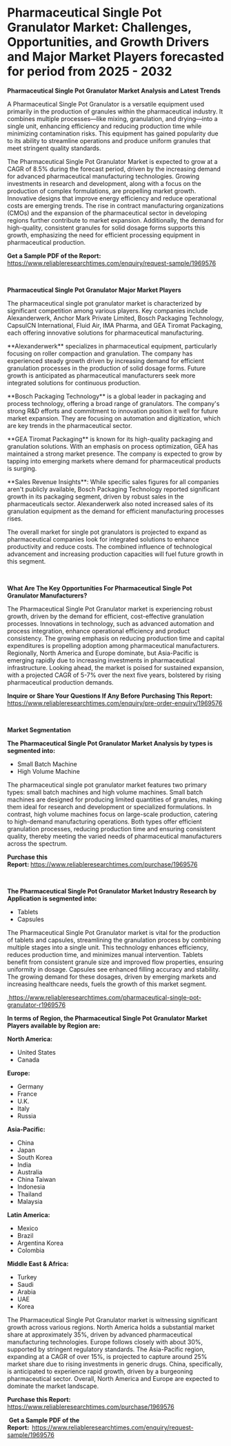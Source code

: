 <p><h1>Pharmaceutical Single Pot Granulator Market: Challenges, Opportunities, and Growth Drivers and Major Market Players forecasted for period from 2025 - 2032</h1></p><p><strong>Pharmaceutical Single Pot Granulator Market Analysis and Latest Trends</strong></p>
<p><p>A Pharmaceutical Single Pot Granulator is a versatile equipment used primarily in the production of granules within the pharmaceutical industry. It combines multiple processes—like mixing, granulation, and drying—into a single unit, enhancing efficiency and reducing production time while minimizing contamination risks. This equipment has gained popularity due to its ability to streamline operations and produce uniform granules that meet stringent quality standards.</p><p>The Pharmaceutical Single Pot Granulator Market is expected to grow at a CAGR of 8.5% during the forecast period, driven by the increasing demand for advanced pharmaceutical manufacturing technologies. Growing investments in research and development, along with a focus on the production of complex formulations, are propelling market growth. Innovative designs that improve energy efficiency and reduce operational costs are emerging trends. The rise in contract manufacturing organizations (CMOs) and the expansion of the pharmaceutical sector in developing regions further contribute to market expansion. Additionally, the demand for high-quality, consistent granules for solid dosage forms supports this growth, emphasizing the need for efficient processing equipment in pharmaceutical production.</p></p>
<p><strong>Get a Sample PDF of the Report:&nbsp;</strong> <a href="https://www.reliableresearchtimes.com/enquiry/request-sample/1969576?utm_campaign=3576&utm_medium=2&utm_source=Github&utm_content=ia&utm_term=12042025&utm_id=pharmaceutical-single-pot-granulator">https://www.reliableresearchtimes.com/enquiry/request-sample/1969576</a></p>
<p>&nbsp;</p>
<p><strong>Pharmaceutical Single Pot Granulator Major Market Players</strong></p>
<p><p>The pharmaceutical single pot granulator market is characterized by significant competition among various players. Key companies include Alexanderwerk, Anchor Mark Private Limited, Bosch Packaging Technology, CapsulCN International, Fluid Air, IMA Pharma, and GEA Tiromat Packaging, each offering innovative solutions for pharmaceutical manufacturing.</p><p>**Alexanderwerk** specializes in pharmaceutical equipment, particularly focusing on roller compaction and granulation. The company has experienced steady growth driven by increasing demand for efficient granulation processes in the production of solid dosage forms. Future growth is anticipated as pharmaceutical manufacturers seek more integrated solutions for continuous production.</p><p>**Bosch Packaging Technology** is a global leader in packaging and process technology, offering a broad range of granulators. The company's strong R&D efforts and commitment to innovation position it well for future market expansion. They are focusing on automation and digitization, which are key trends in the pharmaceutical sector.</p><p>**GEA Tiromat Packaging** is known for its high-quality packaging and granulation solutions. With an emphasis on process optimization, GEA has maintained a strong market presence. The company is expected to grow by tapping into emerging markets where demand for pharmaceutical products is surging.</p><p>**Sales Revenue Insights**: While specific sales figures for all companies aren't publicly available, Bosch Packaging Technology reported significant growth in its packaging segment, driven by robust sales in the pharmaceuticals sector. Alexanderwerk also noted increased sales of its granulation equipment as the demand for efficient manufacturing processes rises.</p><p>The overall market for single pot granulators is projected to expand as pharmaceutical companies look for integrated solutions to enhance productivity and reduce costs. The combined influence of technological advancement and increasing production capacities will fuel future growth in this segment.</p></p>
<p>&nbsp;</p>
<p><strong>What Are The Key Opportunities For Pharmaceutical Single Pot Granulator Manufacturers?</strong></p>
<p><p>The Pharmaceutical Single Pot Granulator market is experiencing robust growth, driven by the demand for efficient, cost-effective granulation processes. Innovations in technology, such as advanced automation and process integration, enhance operational efficiency and product consistency. The growing emphasis on reducing production time and capital expenditures is propelling adoption among pharmaceutical manufacturers. Regionally, North America and Europe dominate, but Asia-Pacific is emerging rapidly due to increasing investments in pharmaceutical infrastructure. Looking ahead, the market is poised for sustained expansion, with a projected CAGR of 5-7% over the next five years, bolstered by rising pharmaceutical production demands.</p></p>
<p><strong>Inquire or Share Your Questions If Any Before Purchasing This Report:</strong> <a href="https://www.reliableresearchtimes.com/enquiry/pre-order-enquiry/1969576?utm_campaign=3576&utm_medium=2&utm_source=Github&utm_content=ia&utm_term=12042025&utm_id=pharmaceutical-single-pot-granulator">https://www.reliableresearchtimes.com/enquiry/pre-order-enquiry/1969576</a></p>
<p>&nbsp;</p>
<p><strong>Market Segmentation</strong></p>
<p><strong>The Pharmaceutical Single Pot Granulator Market Analysis by types is segmented into:</strong></p>
<p><ul><li>Small Batch Machine</li><li>High Volume Machine</li></ul></p>
<p><p>The pharmaceutical single pot granulator market features two primary types: small batch machines and high volume machines. Small batch machines are designed for producing limited quantities of granules, making them ideal for research and development or specialized formulations. In contrast, high volume machines focus on large-scale production, catering to high-demand manufacturing operations. Both types offer efficient granulation processes, reducing production time and ensuring consistent quality, thereby meeting the varied needs of pharmaceutical manufacturers across the spectrum.</p></p>
<p><strong>Purchase this Report:&nbsp;</strong><a href="https://www.reliableresearchtimes.com/purchase/1969576?utm_campaign=3576&utm_medium=2&utm_source=Github&utm_content=ia&utm_term=12042025&utm_id=pharmaceutical-single-pot-granulator">https://www.reliableresearchtimes.com/purchase/1969576</a></p>
<p>&nbsp;</p>
<p><strong>The Pharmaceutical Single Pot Granulator Market Industry Research by Application is segmented into:</strong></p>
<p><ul><li>Tablets</li><li>Capsules</li></ul></p>
<p><p>The Pharmaceutical Single Pot Granulator market is vital for the production of tablets and capsules, streamlining the granulation process by combining multiple stages into a single unit. This technology enhances efficiency, reduces production time, and minimizes manual intervention. Tablets benefit from consistent granule size and improved flow properties, ensuring uniformity in dosage. Capsules see enhanced filling accuracy and stability. The growing demand for these dosages, driven by emerging markets and increasing healthcare needs, fuels the growth of this market segment.</p></p>
<p><a href="https://www.reliableresearchtimes.com/pharmaceutical-single-pot-granulator-r1969576?utm_campaign=3576&utm_medium=2&utm_source=Github&utm_content=ia&utm_term=12042025&utm_id=pharmaceutical-single-pot-granulator">&nbsp;https://www.reliableresearchtimes.com/pharmaceutical-single-pot-granulator-r1969576</a></p>
<p><strong>In terms of Region, the Pharmaceutical Single Pot Granulator Market Players available by Region are:</strong></p>
<p>
    <p> <strong> North America: </strong>
        <ul>
            <li>United States</li>
            <li>Canada</li>
        </ul>
        </p> 
    <p> <strong> Europe: </strong>
        <ul>
            <li>Germany</li>
            <li>France</li>
            <li>U.K.</li>
            <li>Italy</li>
            <li>Russia</li>
        </ul>
        </p> 
    <p> <strong> Asia-Pacific: </strong>
        <ul>
            <li>China</li>
            <li>Japan</li>
            <li>South Korea</li>
            <li>India</li>
            <li>Australia</li>
            <li>China Taiwan</li>
            <li>Indonesia</li>
            <li>Thailand</li>
            <li>Malaysia</li>
        </ul>
        </p> 
    <p> <strong> Latin America: </strong>
        <ul>
            <li>Mexico</li>
            <li>Brazil</li>
            <li>Argentina Korea</li>
            <li>Colombia</li>
        </ul>
        </p> 
    <p> <strong> Middle East & Africa: </strong>
        <ul>
            <li>Turkey</li>
            <li>Saudi</li>
            <li>Arabia</li>
            <li>UAE</li>
            <li>Korea</li>
        </ul>
    </p>
    </p>
<p><p>The Pharmaceutical Single Pot Granulator market is witnessing significant growth across various regions. North America holds a substantial market share at approximately 35%, driven by advanced pharmaceutical manufacturing technologies. Europe follows closely with about 30%, supported by stringent regulatory standards. The Asia-Pacific region, expanding at a CAGR of over 15%, is projected to capture around 25% market share due to rising investments in generic drugs. China, specifically, is anticipated to experience rapid growth, driven by a burgeoning pharmaceutical sector. Overall, North America and Europe are expected to dominate the market landscape.</p></p>
<p><strong>Purchase this Report: </strong><a href="https://www.reliableresearchtimes.com/purchase/1969576?utm_campaign=3576&utm_medium=2&utm_source=Github&utm_content=ia&utm_term=12042025&utm_id=pharmaceutical-single-pot-granulator">https://www.reliableresearchtimes.com/purchase/1969576</a></p>
<p>&nbsp;<strong>Get a Sample PDF of the Report:&nbsp;&nbsp;</strong><a href="https://www.reliableresearchtimes.com/enquiry/request-sample/1969576?utm_campaign=3576&utm_medium=2&utm_source=Github&utm_content=ia&utm_term=12042025&utm_id=pharmaceutical-single-pot-granulator">https://www.reliableresearchtimes.com/enquiry/request-sample/1969576</a></p>
<p><strong></strong></p>
<p><p></p><p></p><p></p></p>